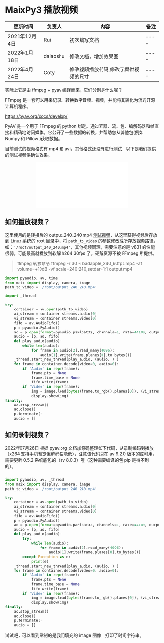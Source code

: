 # MaixPy3 播放视频

| 更新时间 | 负责人 | 内容 | 备注 |
| --- | --- | --- | --- |
| 2021年12月4日 | Rui | 初次编写文档 | ---- |
| 2022年1月18日 | dalaoshu | 修改文档，增加效果图 | ---- |
| 2022年4月24日 | Coty | 修改视频播放代码,修改了提供视频的尺寸 | ---- |

实际上它是由 ffmpeg + pyav 编译而来，它们分别是什么呢？

FFmpeg 是一套可以用来记录、转换数字音频、视频，并能将其转化为流的开源计算机程序。

https://pyav.org/docs/develop/

PyAV 是一个用于 FFmpeg 的 python 绑定。通过容器、流、包、编解码器和帧直接和精确地访问媒体。它公开了一些数据的转换，并帮助您从其他包(例如 Numpy 和 Pillow )获取数据。

目前测试的视频格式有 mp4 和 avi，其他格式还没有进行测试，以下是我们提供的测试视频供确认效果。

<p align="center">
  <iframe src="//player.bilibili.com/player.html?aid=717126108&bvid=BV1dQ4y1f7RN&cid=385731209&page=1" scrolling="no" border="0" frameborder="no" framespacing="0" allowfullscreen="true" style="max-width:640px; max-height:480px;"> </iframe>
</p>

## 如何播放视频？

这里使用的是转换后的 output_240_240.mp4 [测试视频](https://dl.sipeed.com/shareURL/MaixII/MaixII-Dock/example)，从这里获得视频后存放到 Linux 系统的 root 目录中，将 `path_to_video` 的参数修改成所存放视频路径，如：`'/root/output_240_240.mp4'`，其他视频同理，需要注意的是 v831 的性能很弱，可能最高就播放到软解 h264 30fps 了，硬解资源不被 FFmpeg 所提供。

> ffmpeg 转换命令 ffmpeg -r 30 -i badapple_240_60fps.mp4 -af volume=+10dB -vf scale=240:240,setdar=1:1 output.mp4

```python
import pyaudio, av, time
from maix import display, camera, image
path_to_video = '/root/output_240_240.mp4'

import _thread

try:
    container = av.open(path_to_video)
    ai_stream = container.streams.audio[0]
    vi_stream = container.streams.video[0]
    fifo = av.AudioFifo()
    p = pyaudio.PyAudio()
    ao = p.open(format=pyaudio.paFloat32, channels=1, rate=44100, output=True)
    audio = [p, ao, fifo]
    def play_audio(audio):
        while len(audio):
            for frame in audio[2].read_many(4096):
                audio[1].write(frame.planes[0].to_bytes())
    _thread.start_new_thread(play_audio, (audio, ) )
    for frame in container.decode(video=0, audio=0):
        if 'Audio' in repr(frame):
            frame.pts = None
            frame.time_base = None
            fifo.write(frame)
        if 'Video' in repr(frame):
            img = image.load(bytes(frame.to_rgb().planes[0]), (vi_stream.width, vi_stream.height))
            display.show(img)
finally:
    ao.stop_stream()
    ao.close()
    p.terminate()
    audio = []
```

## 如何录制视频？

2022年07月26日 根据 pyav.org 文档加源码整理如下代码，从录制编码到播放（x264 支持手机预览但解码性能低），注意该代码只在 av 9.2.0 版本的库可用，需要更新 0.5.2 系统底包的（av 8.0.3）喔（这种需要编译的包 pip 是得不到的）。

```python

import pyaudio, av, _thread
from maix import display, camera, image
path_to_video = '/root/output_240_240.mp4'

try:
    container = av.open(path_to_video)
    ai_stream = container.streams.audio[0]
    vi_stream = container.streams.video[0]
    fifo = av.AudioFifo()
    p = pyaudio.PyAudio()
    ao = p.open(format=pyaudio.paFloat32, channels=1, rate=44100, output=True)
    audio = [p, ao, fifo]
    def play_audio(audio):
        try:
            while len(audio):
                for frame in audio[2].read_many(4096):
                    audio[1].write(frame.planes[0].to_bytes())
        except Exception as e:
            print(e)
    _thread.start_new_thread(play_audio, (audio, ) )
    for frame in container.decode(video=0, audio=0):
        if 'Audio' in repr(frame):
            frame.pts = None
            frame.time_base = None
            fifo.write(frame)
        if 'Video' in repr(frame):
            img = image.load(bytes(frame.to_rgb().planes[0]), (vi_stream.width, vi_stream.height))
            display.show(img)
finally:
    ao.stop_stream()
    ao.close()
    p.terminate()
    audio = []

```

试试吧，可以看到录制的是我们填充的 image 图像，打印了时间字符串。
